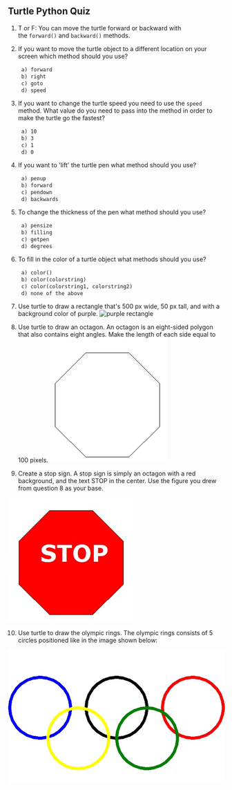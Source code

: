 ## Turtle Python Quiz 

1) T or F: You can move the turtle forward or backward with  
the ``forward()`` and ``backward()`` methods. 
  
2) If you want to move the turtle object to a different location on your screen which method should you use?  
  
		a) forward  
		b) right  
		c) goto  
		d) speed  
  
3) If you want to change the turtle speed you need to use the ``speed`` method. What value do you need to pass into the method in order to make the turtle go the fastest?  
  
		a) 10  
		b) 3  
		c) 1  
		d) 0  
  
4) If you want to 'lift' the turtle pen what method should you use? 

		a) penup  
		b) forward  
		c) pendown  
		d) backwards  
  
5) To change the thickness of the pen what method should you use?  

		a) pensize  
		b) filling  
		c) getpen  
		d) degrees  
  
6) To fill in the color of a turtle object what methods should you use?  

		a) color()  
		b) color(colorstring)  
		c) color(colorstring1, colorstring2)  
		d) none of the above  

7) Use turtle to draw a rectangle that's 500 px wide, 50 px tall, and with a background color of purple. 
![purple rectangle](images/purple_rect.jpg)

8) Use turtle to draw an octagon. An octagon is an eight-sided polygon that also contains eight angles. Make the length of each side equal to 100 pixels. 
![octagon](images/octagon.jpg)

9) Create a stop sign. A stop sign is simply an octagon with a red background, and the text STOP in the center. Use the figure you drew from question 8 as your base. 

![stop sign](images/stop_sign.jpg)

10)  Use turtle to draw the olympic rings. The olympic rings consists of 5 circles positioned like in the image shown below:

![Olympic Rings](images/olympic_rings.jpg)		